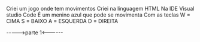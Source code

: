 Criei um jogo onde tem movimentos
Criei na linguagem HTML
Na IDE Visual studio Code
É um menino azul que pode se movimenta
Com as teclas 
W = CIMA
S = BAIXO
A = ESQUERDA
D = DIREITA

----->parte 1<------

